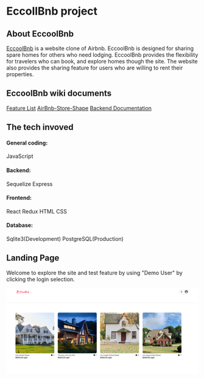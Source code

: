 # EccollBnb project

## About EccoolBnb

[EccoolBnb](https://eccoolbnb.onrender.com) is a website clone of Airbnb. EccoolBnb is designed for sharing spare homes for others who need lodging. EccoolBnb provides the flexibility for travelers who can book, and explore homes though the site.  The website also provides the sharing feature for users who are willing to rent their properties. 

## EccoolBnb wiki documents

[Feature List](https://github.com/no8cai/EccoolBnb/wiki/AirBnb-Store-Shape)
[AirBnb-Store-Shape](https://github.com/no8cai/AirBnB-project/wiki/AirBnb-Store-Shape)
[Backend Documentation](https://github.com/no8cai/EccoolBnb/wiki/Backend-Documentation)

## The tech invoved

#### General coding:
JavaScript

#### Backend:
Sequelize
Express

#### Frontend:
React
Redux
HTML
CSS

#### Database:
Sqlite3(Development)
PostgreSQL(Production)

## Landing Page

Welcome to explore the site and test feature by using "Demo User" by clicking the login selection. 

![airbnb](images/Eccoolbnb.png)
